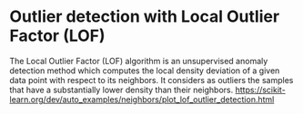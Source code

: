 # Outlier detection with Local Outlier Factor (LOF)
The Local Outlier Factor (LOF) algorithm is an unsupervised anomaly detection method which computes the local density deviation of a given data point with respect to its neighbors. It considers as outliers the samples that have a substantially lower density than their neighbors. 
https://scikit-learn.org/dev/auto_examples/neighbors/plot_lof_outlier_detection.html
